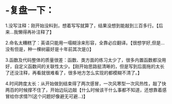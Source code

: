 # -复盘一下：
1.没写注释：刚开始没料到，想着写写就算了，结果没想到能敲到三百多行。【后来...我懒得再补注释了】

2.命名太糟糕了：英语只能用一塌糊涂来形容，全靠必应翻译。【很想学好,但是...没有但是，种一棵树最好是十年前其次是()】

3.函数及代码整体的质量很差：函数、类方面的练习太少了，很多内置函数都没用好，自定义函数间的关联性太少。【刚开始思路挺清晰的，但是写到后面拖的太长了还没注释，再看就很难看了，很多地方怎么实现的都模糊不清了。】

4.时间跨度太长：从开始做到结束得了两次感冒，一次风寒型一次风热性，敲了快两百的时候撑不住了，开始边玩边敲【什么时候该干什么事都不知道，还想靠着感冒给你求情?!(这个问题好像避无可避...)】

